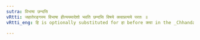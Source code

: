 ```yaml
---
sutra: विभाषा छन्दसि
vRtti: जहातेरङ्गस्य विभाषा हीत्ययमादेशो भवति छन्दसि विषये क्त्वाप्रत्यये परतः ॥
vRtti_eng: हि is optionally substituted for हा before क्त्वा in the _Chhandas_.

---
```


